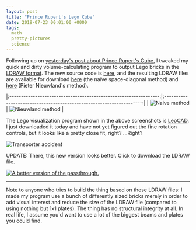 ```yaml
---
layout: post
title: "Prince Rupert's Lego Cube"
date: 2019-07-23 00:01:00 +0000
tags:
  math
  pretty-pictures
  science
---
```


Following up on [yesterday's post about Prince Rupert's Cube](/blog/2019/07/22/prince-ruperts-cube/),
I tweaked my quick and dirty volume-calculating program to output Lego bricks in the
[LDRAW format](https://www.ldraw.org/article/218.html).
The new source code is [here](/blog/code/2019-07-23-prince-ruperts-cube-ldraw.cc), and the resulting LDRAW files
are available for download [here](/blog/code/2019-07-23-prince-rupert-naive.ldr) (the naïve space-diagonal method)
and [here](/blog/code/2019-07-23-prince-rupert-peter.ldr) (Pieter Nieuwland's method).

|:----------------------------------------------------------------:|:--------------------------------------------------------------------:|
| ![Naive method](/blog/images/2019-07-23-prince-rupert-naive.png) | ![Nieuwland method](/blog/images/2019-07-23-prince-rupert-peter.png) |

The Lego visualization program shown in the above screenshots is [LeoCAD](https://www.leocad.org).
I just downloaded it today and have not yet figured out the fine rotation controls, but it looks
like a pretty close fit, right? ...Right?

![Transporter accident](/blog/images/2019-07-23-prince-rupert-passthru.png)

UPDATE: There, this new version looks better. Click to download the LDRAW file.

[![A better version of the passthrough.](/blog/images/2019-07-23-prince-rupert-32x32x80.png)](/blog/code/2019-07-23-prince-rupert-32x32x80.ldr)

----

Note to anyone who tries to build the thing based on these LDRAW files: I made my program use a bunch of differently sized
bricks merely in order to add visual interest and reduce the size of the LDRAW file (compared to using nothing but 1x1 plates).
The thing has no structural integrity at all. In real life, I assume you'd want to use a lot of the biggest beams and plates
you could find.
